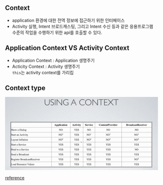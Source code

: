 ## Context
- application 환경에 대한 전역 정보에 접근하기 위한 인터페이스
- Activity 실행, Intent 브로드캐스팅, 그리고 Intent 수신 등과 같은 응용프로그램 수준의 작업을 수행하기 위한 api를 호출할 수 있다.

## Application Context VS Activity Context
- Application Context : Application 생명주기
- Acticity Context : Activity 생명주기<br>
`this`는 activity context를 가리킴

## Context type
![image](/TIL/resources/context.png)

[reference](https://stackoverflow.com/questions/3572463/what-is-context-on-android)